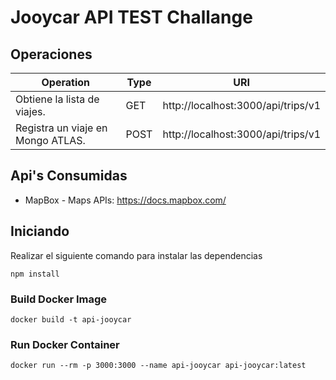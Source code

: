 # Jooycar API TEST Challange 

## Operaciones

| Operation | Type | URI |
| --------- | ---- | --- |
| Obtiene la lista de viajes.| GET  | http://localhost:3000/api/trips/v1 |
| Registra un viaje en Mongo ATLAS. | POST  | http://localhost:3000/api/trips/v1 |


## Api's Consumidas

* MapBox - Maps APIs: https://docs.mapbox.com/

## Iniciando
Realizar el siguiente comando para instalar las dependencias

```
npm install
```

### Build Docker Image
 
```
docker build -t api-jooycar
```

### Run Docker Container

```
docker run --rm -p 3000:3000 --name api-jooycar api-jooycar:latest
```